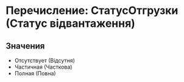 ﻿# Перечисление: СтатусОтгрузки (Статус відвантаження)

## Значения

- Отсутствует (Відсутня)
- Частичная (Часткова)
- Полная (Повна)

